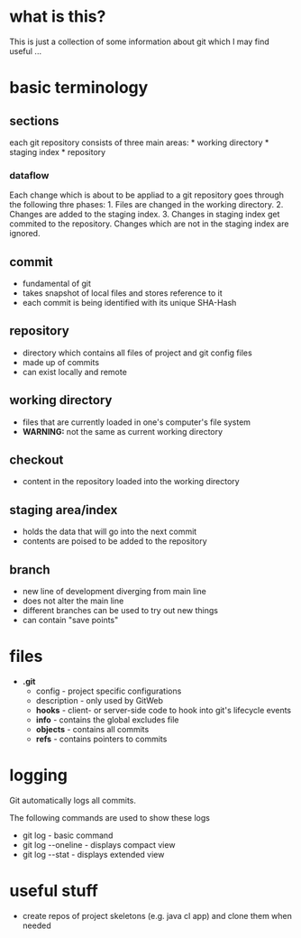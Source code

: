 # what is this?
This is just a collection of some information about git which I may find useful ...

# basic terminology

## sections
each git repository consists of three main areas:
	* working directory
	* staging index
	* repository

### dataflow
Each change which is about to be appliad to a git repository goes through the following thre phases:
	1. Files are changed in the working directory.
	2. Changes are added to the staging index. 
	3. Changes in staging index get commited to the repository. Changes which are not in the staging index are ignored.

## commit
* fundamental of git
* takes snapshot of local files and stores reference to it
* each commit is being identified with its unique SHA-Hash

## repository
* directory which contains all files of project and git config files
* made up of commits
* can exist locally and remote

## working directory
* files that are currently loaded in one's computer's file system
* **WARNING:** not the same as current working directory

## checkout
* content in the repository loaded into the working directory

## staging area/index
* holds the data that will go into the next commit
* contents are poised to be added to the repository

## branch
* new line of development diverging from main line
* does not alter the main line
* different branches can be used to try out new things
* can contain "save points"

# files
* **.git**
	* config	- project specific configurations
	* description	- only used by GitWeb
	* **hooks**	- client- or server-side code to hook into git's lifecycle events
	* **info**	- contains the global excludes file
	* **objects**	- contains all commits
	* **refs**	- contains pointers to commits

# logging
Git automatically logs all commits.

The following commands are used to show these logs
* git log		- basic command
* git log --oneline	- displays compact view
* git log --stat	- displays extended view

# useful stuff
* create repos of project skeletons (e.g. java cl app) and clone them when needed

